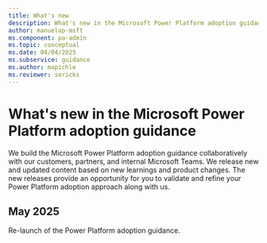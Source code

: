 ```yaml
---
title: What's new
description: What's new in the Microsoft Power Platform adoption guidance
author: manuelap-msft
ms.component: pa-admin
ms.topic: conceptual
ms.date: 04/04/2025
ms.subservice: guidance
ms.author: mapichle
ms.reviewer: sericks
---
```


# What's new in the Microsoft Power Platform adoption guidance

We build the Microsoft Power Platform adoption guidance collaboratively with our customers, partners, and internal Microsoft Teams. We release new and updated content based on new learnings and product changes. The new releases provide an opportunity for you to validate and refine your Power Platform adoption approach along with us.

## May 2025

Re-launch of the Power Platform adoption guidance. 
